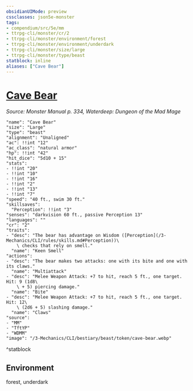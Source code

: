 ```yaml
---
obsidianUIMode: preview
cssclasses: json5e-monster
tags:
- compendium/src/5e/mm
- ttrpg-cli/monster/cr/2
- ttrpg-cli/monster/environment/forest
- ttrpg-cli/monster/environment/underdark
- ttrpg-cli/monster/size/large
- ttrpg-cli/monster/type/beast
statblock: inline
aliases: ["Cave Bear"]
---
```

# [Cave Bear](3-Mechanics\CLI\bestiary\beast/cave-bear.md)
*Source: Monster Manual p. 334, Waterdeep: Dungeon of the Mad Mage*  

```statblock
"name": "Cave Bear"
"size": "Large"
"type": "beast"
"alignment": "Unaligned"
"ac": !!int "12"
"ac_class": "natural armor"
"hp": !!int "42"
"hit_dice": "5d10 + 15"
"stats":
- !!int "20"
- !!int "10"
- !!int "16"
- !!int "2"
- !!int "13"
- !!int "7"
"speed": "40 ft., swim 30 ft."
"skillsaves":
  "Perception": !!int "3"
"senses": "darkvision 60 ft., passive Perception 13"
"languages": ""
"cr": "2"
"traits":
- "desc": "The bear has advantage on Wisdom ([Perception](/3-Mechanics/CLI/rules/skills.md#Perception))\
    \ checks that rely on smell."
  "name": "Keen Smell"
"actions":
- "desc": "The bear makes two attacks: one with its bite and one with its claws."
  "name": "Multiattack"
- "desc": "Melee Weapon Attack: +7 to hit, reach 5 ft., one target. Hit: 9 (1d8\
    \ + 5) piercing damage."
  "name": "Bite"
- "desc": "Melee Weapon Attack: +7 to hit, reach 5 ft., one target. Hit: 12\
    \ (2d6 + 5) slashing damage."
  "name": "Claws"
"source":
- "MM"
- "TftYP"
- "WDMM"
"image": "/3-Mechanics/CLI/bestiary/beast/token/cave-bear.webp"
```
^statblock

## Environment

forest, underdark